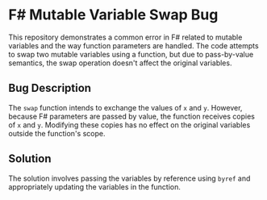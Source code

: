 # F# Mutable Variable Swap Bug

This repository demonstrates a common error in F# related to mutable variables and the way function parameters are handled. The code attempts to swap two mutable variables using a function, but due to pass-by-value semantics, the swap operation doesn't affect the original variables.

## Bug Description
The `swap` function intends to exchange the values of `x` and `y`. However, because F# parameters are passed by value, the function receives copies of `x` and `y`.  Modifying these copies has no effect on the original variables outside the function's scope.

## Solution
The solution involves passing the variables by reference using `byref` and appropriately updating the variables in the function.